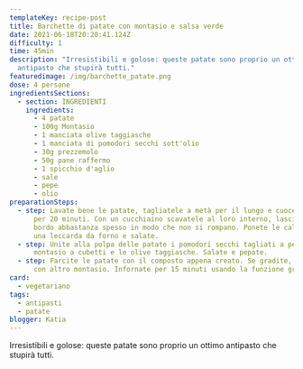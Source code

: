 ```yaml
---
templateKey: recipe-post
title: Barchette di patate con montasio e salsa verde
date: 2021-06-18T20:20:41.124Z
difficulty: 1
time: 45min
description: "Irresistibili e golose: queste patate sono proprio un ottimo
  antipasto che stupirà tutti."
featuredimage: /img/barchette_patate.png
dose: 4 persone
ingredientsSections:
  - section: INGREDIENTI
    ingredients:
      - 4 patate
      - 100g Montasio
      - 1 manciata olive taggiasche
      - 1 manciata di pomodori secchi sott'olio
      - 30g prezzemolo
      - 50g pane raffermo
      - 1 spicchio d'aglio
      - sale
      - pepe
      - olio
preparationSteps:
  - step: Lavate bene le patate, tagliatele a metà per il lungo e cuocetele a vapore
      per 20 minuti. Con un cucchiaino scavatele al loro interno, lasciando un
      bordo abbastanza spesso in modo che non si rompano. Ponete le calotte in
      una leccarda da forno e salate.
  - step: Unite alla polpa delle patate i pomodori secchi tagliati a pezzetti, il
      montasio a cubetti e le olive taggiasche. Salate e pepate.
  - step: Farcite le patate con il composto appena creato. Se gradite, spolverate
      con altro montasio. Infornate per 15 minuti usando la funzione grill
card:
  - vegetariano
tags:
  - antipasti
  - patate
blogger: Katia
---
```

Irresistibili e golose: queste patate sono proprio un ottimo antipasto che stupirà tutti.